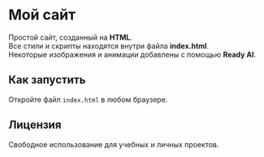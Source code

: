 # Мой сайт

Простой сайт, созданный на **HTML**.  
Все стили и скрипты находятся внутри файла **index.html**.  
Некоторые изображения и анимации добавлены с помощью **Ready AI**.  

## Как запустить
Откройте файл `index.html` в любом браузере.  

## Лицензия
Свободное использование для учебных и личных проектов.
